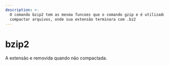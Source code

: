 ```yaml
---
description: >-
  O comando bzip2 tem as mesma funcoes que o comando gzip e é utilizado para
  compactar arquivos, onde sua extensão terminara com .bz2
---
```


# bzip2

A extensão e removida quando não compactada.
